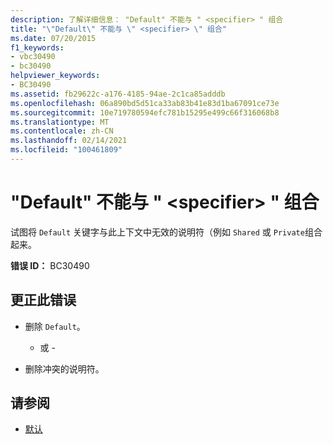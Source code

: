```yaml
---
description: 了解详细信息： "Default" 不能与 " <specifier> " 组合
title: "\"Default\" 不能与 \" <specifier> \" 组合"
ms.date: 07/20/2015
f1_keywords:
- vbc30490
- bc30490
helpviewer_keywords:
- BC30490
ms.assetid: fb29622c-a176-4185-94ae-2c1ca85adddb
ms.openlocfilehash: 06a890bd5d51ca33ab83b41e83d1ba67091ce73e
ms.sourcegitcommit: 10e719780594efc781b15295e499c66f316068b8
ms.translationtype: MT
ms.contentlocale: zh-CN
ms.lasthandoff: 02/14/2021
ms.locfileid: "100461809"
---
```

# <a name="default-cannot-be-combined-with-specifier"></a>"Default" 不能与 " \<specifier> " 组合

试图将 `Default` 关键字与此上下文中无效的说明符（例如 `Shared` 或 `Private`组合起来。  
  
 **错误 ID：** BC30490  
  
## <a name="to-correct-this-error"></a>更正此错误  
  
- 删除 `Default`。  
  
     - 或 -  
  
- 删除冲突的说明符。  
  
## <a name="see-also"></a>请参阅

- [默认](../language-reference/modifiers/default.md)
